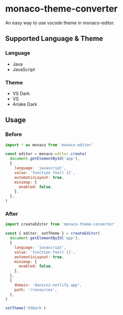 # monaco-theme-converter
An easy way to use vscode theme in monaco-editor.

## Supported Language & Theme
### Language
- Java
- JavaScript
### Theme
- VS Dark
- VS
- Ariake Dark

## Usage
### Before
```javascript
import * as monaco from 'monaco-editor'

const editor = monaco.editor.create(
  document.getElementById('app'),
  {
    language: 'javascript',
    value: 'function foo() {}',
    automaticLayout: true,
    minimap: {
      enabled: false,
    },
  },
)
```
### After
```javascript
import createEditor from 'monaco-theme-converter'

const { editor, setTheme } = createEditor(
  document.getElementById('app'),
  {
    language: 'javascript',
    value: 'function foo() {}',
    automaticLayout: true,
    minimap: {
      enabled: false,
    },
  },
  {
    domain: 'danzzzz.netlify.app',
    path: '/resources',
  },
)

setTheme('VSDark')
```

